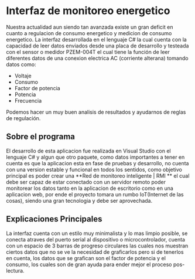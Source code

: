 # Interfaz de monitoreo energetico

Nuestra actualidad aun siendo tan avanzada existe un gran deficit en cuanto a regulacion de consumo energetico y medicion de consumo energetico. La interfaz desarrollada en el lenguaje C# la cual cuenta con la capacidad de leer datos enviados desde una placa de desarrollo y testeada con el sensor o medidor PZEM-004T el cual tiene la función de leer diferentes datos de una conexion electrica AC (corriente alterana) tomando datos como:

- Voltaje
- Consumo
- Factor de potencia
- Potencia
- Frecuencia

Podemos hacer un muy buen analisis de resultados y ayudarnos de reglas de regulación.

## Sobre el programa
El desarrollo de esta aplicacion fue realizada en Visual Studio con el lenguaje C# y algun que otro paquete, como datos importantes a tener en cuenta es que la aplicacion esta en fase de pruebas y desarrollo, no cuenta con una version estable y funcional en todos los sentidos, como objetivo principal es poder crear una **Red de monitoreo inteligente | RMI ** el cual debe ser capaz de estar conectado con un servidor remoto poder monitorear los datos tanto en la aplicacion de escritorio como en una aplicacion web, por ende el proyecto tomara un rumbo IoT(Internet de las cosas), siendo una gran tecnologia y debe ser aprovechada.

## Explicaciones Principales
La interfaz cuenta con un estilo muy minimalista y lo mas limpio posible, se conecta atraves del puerto serial al dispositivo o microcontrolador, cuenta con un espacio de 3 barras de progreso circulares las cuales nos muestran ciertos datos que no se ve la necesidad de graficarlos pero si de tenerlos en cuenta,  los datos que se grafican son el factor de potencia y el consumo, los cuales  son de gran ayuda para ender mejor el proceso pos-lectura. 
